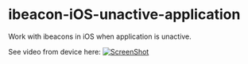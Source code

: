 # ibeacon-iOS-unactive-application
Work with ibeacons in iOS when application is unactive.

See video from device here:
[![ScreenShot](https://i.ytimg.com/vi/RYqt_6LsiGo/3.jpg?time=1444043880803)](https://youtu.be/RYqt_6LsiGo)
